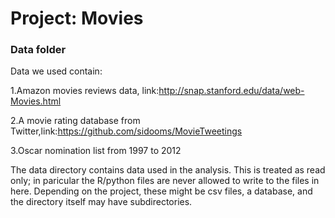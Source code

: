 # Project: Movies
### Data folder
Data we used contain:

1.Amazon movies reviews data, link:http://snap.stanford.edu/data/web-Movies.html

2.A movie rating database from Twitter,link:https://github.com/sidooms/MovieTweetings

3.Oscar nomination list from 1997 to 2012

The data directory contains data used in the analysis. This is treated as read only; in paricular the R/python files are never allowed to write to the files in here. Depending on the project, these might be csv files, a database, and the directory itself may have subdirectories.

